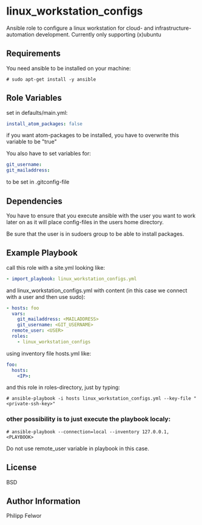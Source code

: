 linux_workstation_configs
=========

Ansible role to configure a linux workstation for cloud- and infrastructure-automation development.
Currently only supporting (x)ubuntu  

Requirements
------------

You need ansible to be installed on your machine:

```console
# sudo apt-get install -y ansible
```

Role Variables
--------------

set in defaults/main.yml:

```yaml
install_atom_packages: false
```
if you want atom-packages to be installed, you have to overwrite this variable to be "true"

You also have to set variables for:

```yaml
git_username:
git_mailaddress:
```

to be set in .gitconfig-file

Dependencies
------------

You have to ensure that you execute ansible with the user you want to work later on as it will place config-files in the users home directory.

Be sure that the user is in sudoers group to be able to install packages.

Example Playbook
----------------

call this role with a site.yml looking like:

```yaml
- import_playbook: linux_workstation_configs.yml
```

and linux_workstation_configs.yml with content (in this case we connect with a user and then use sudo):

```yaml
- hosts: foo
  vars:
    git_mailaddress: <MAILADDRESS>
    git_username: <GIT_USERNAME>
  remote_user: <USER>
  roles:
    - linux_workstation_configs
```

using inventory file hosts.yml like:

```yaml
foo:
  hosts:
    <IP>:
```

and this role in roles-directory, just by typing:

```console
# ansible-playbook -i hosts linux_workstation_configs.yml --key-file "<private-ssh-key>"
```

### other possibility is to just execute the playbook localy:

```console
# ansible-playbook --connection=local --inventory 127.0.0.1, <PLAYBOOK>
```

Do not use remote_user variable in playbook in this case.

License
-------

BSD

Author Information
------------------

Philipp Felwor
